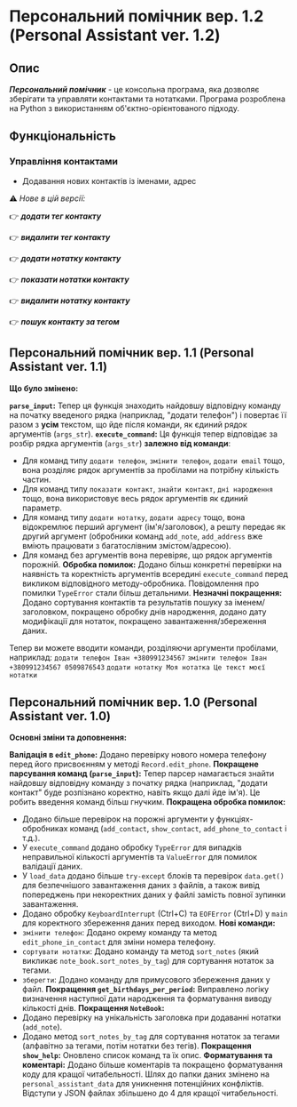 # Персональний помічник вер. 1.2 (Personal Assistant ver. 1.2)

## Опис
***Персональний помічник*** - це консольна програма, яка дозволяє зберігати та управляти контактами та нотатками. Програма розроблена на Python з використанням об'єктно-орієнтованого підходу.

## Функціональність

### Управління контактами
- Додавання нових контактів із іменами, адрес





⚠️ *Нове в цій версії:*


👉 ***додати тег контакту***

👉 ***видалити тег контакту***

👉 ***додати нотатку контакту***

👉 ***показати нотатки контакту***

👉 ***видалити нотатку контакту***

👉 ***пошук контакту за тегом***




## Персональний помічник вер. 1.1 (Personal Assistant ver. 1.1)

**Що було змінено:**

**`parse_input`:** Тепер ця функція знаходить найдовшу відповідну команду на початку введеного рядка (наприклад, "додати телефон") і повертає її разом з **усім** текстом, що йде після команди, як єдиний рядок аргументів (`args_str`).
**`execute_command`:** Ця функція тепер відповідає за розбір рядка аргументів (`args_str`) **залежно від команди**:
* Для команд типу `додати телефон`, `змінити телефон`, `додати email` тощо, вона розділяє рядок аргументів за пробілами на потрібну кількість частин.
* Для команд типу `показати контакт`, `знайти контакт`, `дні народження` тощо, вона використовує весь рядок аргументів як єдиний параметр.
* Для команд типу `додати нотатку`, `додати адресу` тощо, вона відокремлює перший аргумент (ім'я/заголовок), а решту передає як другий аргумент (обробники команд `add_note`, `add_address` вже вміють працювати з багатослівним змістом/адресою).
* Для команд без аргументів вона перевіряє, що рядок аргументів порожній.
**Обробка помилок:** Додано більш конкретні перевірки на наявність та коректність аргументів всередині `execute_command` перед викликом відповідного методу-обробника. Повідомлення про помилки `TypeError` стали більш детальними.
**Незначні покращення:** Додано сортування контактів та результатів пошуку за іменем/заголовком, покращено обробку днів народження, додано дату модифікації для нотаток, покращено завантаження/збереження даних.

Тепер ви можете вводити команди, розділяючи аргументи пробілами, наприклад:
`додати телефон Іван +380991234567`
`змінити телефон Іван +380991234567 0509876543`
`додати нотатку Моя нотатка Це текст моєї нотатки`


## Персональний помічник вер. 1.0 (Personal Assistant ver. 1.0)

**Основні зміни та доповнення:**

**Валідація в `edit_phone`:** Додано перевірку нового номера телефону перед його присвоєнням у методі `Record.edit_phone`.
**Покращене парсування команд (`parse_input`):** Тепер парсер намагається знайти найдовшу відповідну команду з початку рядка (наприклад, "додати контакт" буде розпізнано коректно, навіть якщо далі йде ім'я). Це робить введення команд більш гнучким.
**Покращена обробка помилок:**
* Додано більше перевірок на порожні аргументи у функціях-обробниках команд (`add_contact`, `show_contact`, `add_phone_to_contact` і т.д.).
* У `execute_command` додано обробку `TypeError` для випадків неправильної кількості аргументів та `ValueError` для помилок валідації даних.
* У `load_data` додано більше `try-except` блоків та перевірок `data.get()` для безпечнішого завантаження даних з файлів, а також вивід попереджень при некоректних даних у файлі замість повної зупинки завантаження.
* Додано обробку `KeyboardInterrupt` (Ctrl+C) та `EOFError` (Ctrl+D) у `main` для коректного збереження даних перед виходом.
**Нові команди:**
* `змінити телефон`: Додано окрему команду та метод `edit_phone_in_contact` для зміни номера телефону.
* `сортувати нотатки`: Додано команду та метод `sort_notes` (який викликає `note_book.sort_notes_by_tag`) для сортування нотаток за тегами.
* `зберегти`: Додано команду для примусового збереження даних у файл.
**Покращення `get_birthdays_per_period`:** Виправлено логіку визначення наступної дати народження та форматування виводу кількості днів.
**Покращення `NoteBook`:**
* Додано перевірку на унікальність заголовка при додаванні нотатки (`add_note`).
* Додано метод `sort_notes_by_tag` для сортування нотаток за тегами (алфавітно за тегами, потім нотатки без тегів).
**Покращення `show_help`:** Оновлено список команд та їх опис.
**Форматування та коментарі:** Додано більше коментарів та покращено форматування коду для кращої читабельності. Шлях до папки даних змінено на `personal_assistant_data` для уникнення потенційних конфліктів. Відступи у JSON файлах збільшено до 4 для кращої читабельності.
